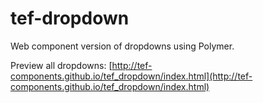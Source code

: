 # tef-dropdown
Web component version of dropdowns using Polymer.

Preview all dropdowns: [http://tef-components.github.io/tef_dropdown/index.html](http://tef-components.github.io/tef_dropdown/index.html)
